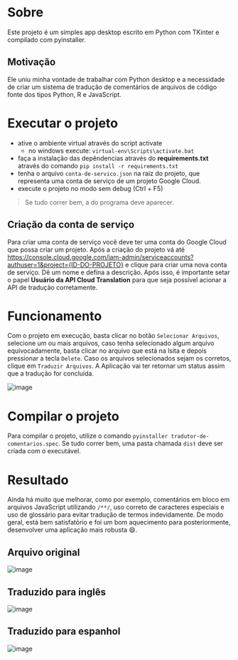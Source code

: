 # Sobre
Este projeto é um simples app desktop escrito em Python com TKinter e compilado com pyinstaller. 

## Motivação
Ele uniu minha vontade de trabalhar com Python desktop e a necessidade de criar um sistema de tradução de comentários de arquivos de código fonte dos tipos Python, R e JavaScript.

# Executar o projeto
- ative o ambiente virtual através do script activate
  - no windows execute: `virtual-env\Scripts\activate.bat`  
- faça a instalação das depêndencias através do **requirements.txt** através do comando `pip install -r requirements.txt`
- tenha o arquivo `conta-de-servico.json` na raíz do projeto, que representa uma conta de serviço de um projeto Google Cloud.
- execute o projeto no modo sem debug (Ctrl + F5)
> Se tudo correr bem, a do programa deve aparecer.

## Criação da conta de serviço
Para criar uma conta de serviço você deve ter uma conta do Google Cloud que possa criar um projeto. Após a criação do projeto vá até https://console.cloud.google.com/iam-admin/serviceaccounts?authuser=1&project={ID-DO-PROJETO} e clique para criar uma nova conta de serviço. Dê um nome e defina a descrição. Após isso, é importante setar o papel **Usuário da API Cloud Translation** para que seja possível acionar a API de tradução corretamente.

# Funcionamento
Com o projeto em execução, basta clicar no botão `Selecionar Arquivos`, selecione um ou mais arquivos, caso tenha selecionado algum arquivo equivocadamente, basta clicar no arquivo que está na lsita e depois pressionar a tecla `Delete`. Caso os arquivos selecionados sejam os corretos, clique em `Traduzir Arquivos`. A Aplicação vai ter retornar um status assim que a tradução for concluída.

![image](https://github.com/user-attachments/assets/4ba0113c-e349-4ae2-9f5b-c34d3b3a466f)

# Compilar o projeto
Para compilar o projeto, utilize o comando `pyinstaller tradutor-de-comentarios.spec`. Se tudo correr bem, uma pasta chamada `dist` deve ser criada com o executável.

# Resultado
Ainda há muito que melhorar, como por exemplo, comentários em bloco em arquivos JavaScript utilizando `/**/`, uso correto de caracteres especiais e uso de glossário para evitar tradução de termos indevidamente. De modo geral, está bem satisfatório e foi um bom aquecimento para posteriormente, desenvolver uma aplicação mais robusta 😄.

## Arquivo original
![image](https://github.com/user-attachments/assets/18078583-a71d-43a4-92b0-10c3caa4c08c)

## Traduzido para inglês
![image](https://github.com/user-attachments/assets/68e43155-60e5-441f-8519-6825013017f4)

## Traduzido para espanhol
![image](https://github.com/user-attachments/assets/96a1911f-5eac-4c94-8c8d-8d00f0a467fd)


